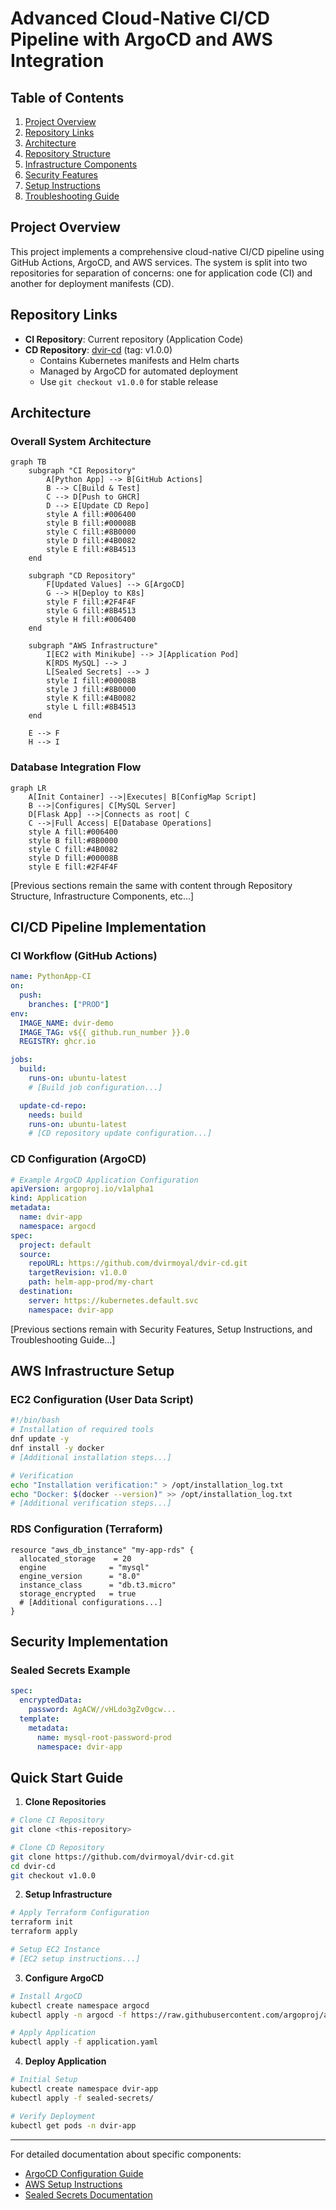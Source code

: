 # Advanced Cloud-Native CI/CD Pipeline with ArgoCD and AWS Integration

## Table of Contents
1. [Project Overview](#project-overview)
2. [Repository Links](#repository-links)
3. [Architecture](#architecture)
4. [Repository Structure](#repository-structure)
5. [Infrastructure Components](#infrastructure-components)
6. [Security Features](#security-features)
7. [Setup Instructions](#setup-instructions)
8. [Troubleshooting Guide](#troubleshooting-guide)

## Project Overview
This project implements a comprehensive cloud-native CI/CD pipeline using GitHub Actions, ArgoCD, and AWS services. The system is split into two repositories for separation of concerns: one for application code (CI) and another for deployment manifests (CD).

## Repository Links
- **CI Repository**: Current repository (Application Code)
- **CD Repository**: [dvir-cd](https://github.com/dvirmoyal/dvir-cd.git) (tag: v1.0.0)
  - Contains Kubernetes manifests and Helm charts
  - Managed by ArgoCD for automated deployment
  - Use `git checkout v1.0.0` for stable release

## Architecture

### Overall System Architecture
```mermaid
graph TB
    subgraph "CI Repository"
        A[Python App] --> B[GitHub Actions]
        B --> C[Build & Test]
        C --> D[Push to GHCR]
        D --> E[Update CD Repo]
        style A fill:#006400
        style B fill:#00008B
        style C fill:#8B0000
        style D fill:#4B0082
        style E fill:#8B4513
    end
    
    subgraph "CD Repository"
        F[Updated Values] --> G[ArgoCD]
        G --> H[Deploy to K8s]
        style F fill:#2F4F4F
        style G fill:#8B4513
        style H fill:#006400
    end
    
    subgraph "AWS Infrastructure"
        I[EC2 with Minikube] --> J[Application Pod]
        K[RDS MySQL] --> J
        L[Sealed Secrets] --> J
        style I fill:#00008B
        style J fill:#8B0000
        style K fill:#4B0082
        style L fill:#8B4513
    end
    
    E --> F
    H --> I
```

### Database Integration Flow
```mermaid
graph LR
    A[Init Container] -->|Executes| B[ConfigMap Script]
    B -->|Configures| C[MySQL Server]
    D[Flask App] -->|Connects as root| C
    C -->|Full Access| E[Database Operations]
    style A fill:#006400
    style B fill:#8B0000
    style C fill:#4B0082
    style D fill:#00008B
    style E fill:#2F4F4F
```

[Previous sections remain the same with content through Repository Structure, Infrastructure Components, etc...]

## CI/CD Pipeline Implementation

### CI Workflow (GitHub Actions)
```yaml
name: PythonApp-CI
on:
  push:
    branches: ["PROD"]
env:
  IMAGE_NAME: dvir-demo
  IMAGE_TAG: v${{ github.run_number }}.0
  REGISTRY: ghcr.io

jobs:
  build:
    runs-on: ubuntu-latest
    # [Build job configuration...]

  update-cd-repo:
    needs: build
    runs-on: ubuntu-latest
    # [CD repository update configuration...]
```

### CD Configuration (ArgoCD)
```yaml
# Example ArgoCD Application Configuration
apiVersion: argoproj.io/v1alpha1
kind: Application
metadata:
  name: dvir-app
  namespace: argocd
spec:
  project: default
  source:
    repoURL: https://github.com/dvirmoyal/dvir-cd.git
    targetRevision: v1.0.0
    path: helm-app-prod/my-chart
  destination:
    server: https://kubernetes.default.svc
    namespace: dvir-app
```

[Previous sections remain with Security Features, Setup Instructions, and Troubleshooting Guide...]

## AWS Infrastructure Setup

### EC2 Configuration (User Data Script)
```bash
#!/bin/bash
# Installation of required tools
dnf update -y
dnf install -y docker
# [Additional installation steps...]

# Verification
echo "Installation verification:" > /opt/installation_log.txt
echo "Docker: $(docker --version)" >> /opt/installation_log.txt
# [Additional verification steps...]
```

### RDS Configuration (Terraform)
```hcl
resource "aws_db_instance" "my-app-rds" {
  allocated_storage    = 20
  engine              = "mysql"
  engine_version      = "8.0"
  instance_class      = "db.t3.micro"
  storage_encrypted   = true
  # [Additional configurations...]
}
```

## Security Implementation

### Sealed Secrets Example
```yaml
spec:
  encryptedData:
    password: AgACW//vHLdo3gZv0gcw...
  template:
    metadata:
      name: mysql-root-password-prod
      namespace: dvir-app
```

## Quick Start Guide

1. **Clone Repositories**
```bash
# Clone CI Repository
git clone <this-repository>

# Clone CD Repository
git clone https://github.com/dvirmoyal/dvir-cd.git
cd dvir-cd
git checkout v1.0.0
```

2. **Setup Infrastructure**
```bash
# Apply Terraform Configuration
terraform init
terraform apply

# Setup EC2 Instance
# [EC2 setup instructions...]
```

3. **Configure ArgoCD**
```bash
# Install ArgoCD
kubectl create namespace argocd
kubectl apply -n argocd -f https://raw.githubusercontent.com/argoproj/argo-cd/stable/manifests/install.yaml

# Apply Application
kubectl apply -f application.yaml
```

4. **Deploy Application**
```bash
# Initial Setup
kubectl create namespace dvir-app
kubectl apply -f sealed-secrets/

# Verify Deployment
kubectl get pods -n dvir-app
```



---

For detailed documentation about specific components:
- [ArgoCD Configuration Guide](link-to-argocd-docs)
- [AWS Setup Instructions](link-to-aws-docs)
- [Sealed Secrets Documentation](link-to-sealed-secrets-docs)